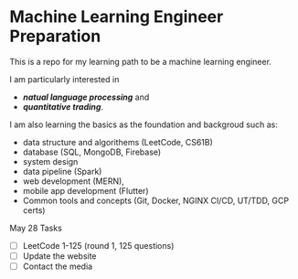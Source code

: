 # Machine Learning Engineer Preparation

This is a repo for my learning path to be a machine learning engineer. 

I am particularly interested in 

- ***natual language processing*** and 
- ***quantitative trading***. 

I am also learning the basics as the foundation and backgroud such as: 
- data structure and algorithems (LeetCode, CS61B)
- database (SQL, MongoDB, Firebase)
- system design
- data pipeline (Spark)
- web development (MERN), 
- mobile app development (Flutter)
- Common tools and concepts (Git, Docker, NGINX CI/CD, UT/TDD, GCP certs)

May 28 Tasks
- [ ] LeetCode 1-125 (round 1, 125 questions)
- [ ] Update the website
- [ ] Contact the media
